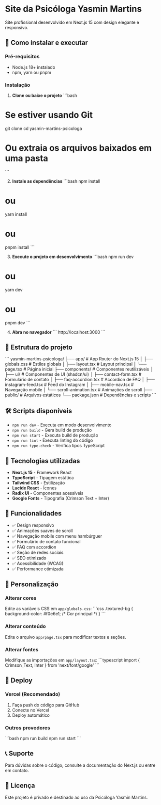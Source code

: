 # Site da Psicóloga Yasmin Martins

Site profissional desenvolvido em Next.js 15 com design elegante e responsivo.

## 🚀 Como instalar e executar

### Pré-requisitos
- Node.js 18+ instalado
- npm, yarn ou pnpm

### Instalação

1. **Clone ou baixe o projeto**
\`\`\`bash
# Se estiver usando Git
git clone <url-do-repositorio>
cd yasmin-martins-psicologa

# Ou extraia os arquivos baixados em uma pasta
\`\`\`

2. **Instale as dependências**
\`\`\`bash
npm install
# ou
yarn install
# ou
pnpm install
\`\`\`

3. **Execute o projeto em desenvolvimento**
\`\`\`bash
npm run dev
# ou
yarn dev
# ou
pnpm dev
\`\`\`

4. **Abra no navegador**
\`\`\`
http://localhost:3000
\`\`\`

## 📁 Estrutura do projeto

\`\`\`
yasmin-martins-psicologa/
├── app/                    # App Router do Next.js 15
│   ├── globals.css        # Estilos globais
│   ├── layout.tsx         # Layout principal
│   └── page.tsx           # Página inicial
├── components/            # Componentes reutilizáveis
│   ├── ui/               # Componentes de UI (shadcn/ui)
│   ├── contact-form.tsx  # Formulário de contato
│   ├── faq-accordion.tsx # Accordion de FAQ
│   ├── instagram-feed.tsx # Feed do Instagram
│   ├── mobile-nav.tsx    # Navegação mobile
│   └── scroll-animation.tsx # Animações de scroll
├── public/               # Arquivos estáticos
└── package.json         # Dependências e scripts
\`\`\`

## 🛠️ Scripts disponíveis

- `npm run dev` - Executa em modo desenvolvimento
- `npm run build` - Gera build de produção
- `npm run start` - Executa build de produção
- `npm run lint` - Executa linting do código
- `npm run type-check` - Verifica tipos TypeScript

## 🎨 Tecnologias utilizadas

- **Next.js 15** - Framework React
- **TypeScript** - Tipagem estática
- **Tailwind CSS** - Estilização
- **Lucide React** - Ícones
- **Radix UI** - Componentes acessíveis
- **Google Fonts** - Tipografia (Crimson Text + Inter)

## 📱 Funcionalidades

- ✅ Design responsivo
- ✅ Animações suaves de scroll
- ✅ Navegação mobile com menu hambúrguer
- ✅ Formulário de contato funcional
- ✅ FAQ com accordion
- ✅ Seção de redes sociais
- ✅ SEO otimizado
- ✅ Acessibilidade (WCAG)
- ✅ Performance otimizada

## 🎯 Personalização

### Alterar cores
Edite as variáveis CSS em `app/globals.css`:
\`\`\`css
.textured-bg {
  background-color: #f0e6e1; /* Cor principal */
}
\`\`\`

### Alterar conteúdo
Edite o arquivo `app/page.tsx` para modificar textos e seções.

### Alterar fontes
Modifique as importações em `app/layout.tsx`:
\`\`\`typescript
import { Crimson_Text, Inter } from 'next/font/google'
\`\`\`

## 🚀 Deploy

### Vercel (Recomendado)
1. Faça push do código para GitHub
2. Conecte no Vercel
3. Deploy automático

### Outros provedores
\`\`\`bash
npm run build
npm run start
\`\`\`

## 📞 Suporte

Para dúvidas sobre o código, consulte a documentação do Next.js ou entre em contato.

## 📄 Licença

Este projeto é privado e destinado ao uso da Psicóloga Yasmin Martins.

